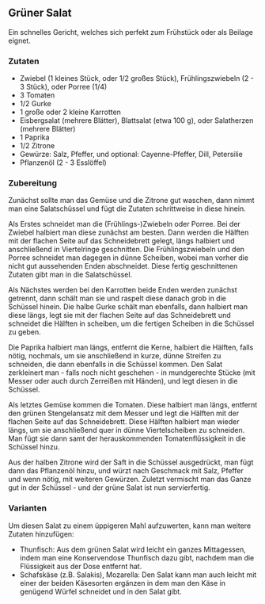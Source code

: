 ## Grüner Salat

Ein schnelles Gericht, welches sich perfekt zum Frühstück oder als Beilage eignet.

### Zutaten

* Zwiebel (1 kleines Stück, oder 1/2 großes Stück), Frühlingszwiebeln (2 - 3 Stück), oder Porree (1/4)
* 3 Tomaten
* 1/2 Gurke
* 1 große oder 2 kleine Karrotten
* Eisbergsalat (mehrere Blätter), Blattsalat (etwa 100 g), oder Salatherzen (mehrere Blätter)
* 1 Paprika
* 1/2 Zitrone
* Gewürze: Salz, Pfeffer, und optional: Cayenne-Pfeffer, Dill, Petersilie
* Pflanzenöl (2 - 3 Esslöffel)

### Zubereitung

Zunächst sollte man das Gemüse und die Zitrone gut waschen, dann nimmt man eine Salatschüssel und fügt die Zutaten schrittweise in diese hinein.

Als Erstes schneidet man die (Frühlings-)Zwiebeln oder Porree. Bei der Zwiebel halbiert man diese zunächst am besten.
Dann werden die Hälften mit der flachen Seite auf das Schneidebrett gelegt, längs halbiert und anschließend in Viertelringe geschnitten.
Die Frühlingszwiebeln und den Porree schneidet man dagegen in dünne Scheiben, wobei man vorher die nicht gut aussehenden Enden abschneidet.
Diese fertig geschnittenen Zutaten gibt man in die Salatschüssel.

Als Nächstes werden bei den Karrotten beide Enden werden zunächst getrennt, dann schält man sie und raspelt diese danach grob in die Schüssel hinein.
Die halbe Gurke schält man ebenfalls, dann halbiert man diese längs, legt sie mit der flachen Seite auf das Schneidebrett und schneidet die Hälften in scheiben,
um die fertigen Scheiben in die Schüssel zu geben.

Die Paprika halbiert man längs, entfernt die Kerne, halbiert die Hälften, falls nötig, nochmals, um sie anschließend in kurze, dünne Streifen zu schneiden, die dann
ebenfalls in die Schüssel kommen. Den Salat zerkleinert man - falls noch nicht geschehen - in mundgerechte Stücke (mit Messer oder auch durch Zerreißen mit Händen),
und legt diesen in die Schüssel.

Als letztes Gemüse kommen die Tomaten. Diese halbiert man längs, entfernt den grünen Stengelansatz mit dem Messer und legt die Hälften mit der flachen
Seite auf das Schneidebrett. Diese Hälften halbiert man wieder längs, um sie anschließend quer in dünne Viertelscheiben zu schneiden. Man fügt sie dann samt der herauskommenden
Tomatenflüssigkeit in die Schüssel hinzu.

Aus der halben Zitrone wird der Saft in die Schüssel ausgedrückt, man fügt dann das Pflanzenöl hinzu, und würzt nach Geschmack mit Salz, Pfeffer und wenn nötig, mit
weiteren Gewürzen. Zuletzt vermischt man das Ganze gut in der Schüssel - und der grüne Salat ist nun servierfertig.

### Varianten

Um diesen Salat zu einem üppigeren Mahl aufzuwerten, kann man weitere Zutaten hinzufügen:

* Thunfisch: Aus dem grünen Salat wird leicht ein ganzes Mittagessen, indem man eine Konservendose Thunfisch dazu gibt, nachdem man die Flüssigkeit aus der Dose entfernt hat.
* Schafskäse (z.B. Salakis), Mozarella: Den Salat kann man auch leicht mit einer der beiden Käsesorten ergänzen
in dem man den Käse in genügend Würfel schneidet und in den Salat gibt.
